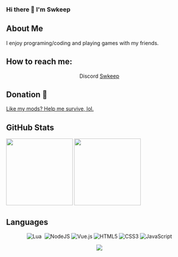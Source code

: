 ### Hi there 👋 I'm Swkeep

## About Me
I enjoy programing/coding and playing games with my friends.<br>

##  How to reach me: 
<div align="center">

 Discord [Swkeep](https://discord.gg/ccMArCwrPV)

</div>

## Donation 👋
<p align="center">

[Like my mods? Help me survive, lol.](https://ko-fi.com/swkeep)
  
</p>
  
## GitHub Stats
<p align="left">
  <img height="180rem" max-width="49%" src="https://github-readme-stats.vercel.app/api?username=swkeep&theme=radical&show_icons=true&hide_border=true"/>
  <img height="180rem" max-width="49%" src="https://github-readme-stats-eight-theta.vercel.app/api/top-langs/?username=swkeep&theme=radical&langs_count=10&hide_border=true"/>
</a>
</p>

## Languages


<div align="center">
  
![Lua](https://img.shields.io/badge/lua-%232C2D72.svg?style=for-the-badge&logo=lua&logoColor=white)&nbsp;
![NodeJS](https://img.shields.io/badge/node.js-6DA55F?style=for-the-badge&logo=node.js&logoColor=white)
![Vue.js](https://img.shields.io/badge/vuejs-%2335495e.svg?style=for-the-badge&logo=vuedotjs&logoColor=%234FC08D)
![HTML5](https://img.shields.io/badge/html5-%23E34F26.svg?style=for-the-badge&logo=html5&logoColor=white)
![CSS3](https://img.shields.io/badge/css3-%231572B6.svg?style=for-the-badge&logo=css3&logoColor=white)
![JavaScript](https://img.shields.io/badge/javascript-%23323330.svg?style=for-the-badge&logo=javascript&logoColor=%23F7DF1E)

</div>

<div align="center">
 
![](https://komarev.com/ghpvc/?username=swkeep&label=PROFILE+VIEWS)
 
</div>

